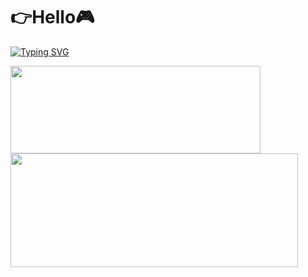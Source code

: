 # 👉Hello🎮
<a href="https://git.io/typing-svg"><img src="https://readme-typing-svg.demolab.com?font=Fira+Code&weight=1200&size=30&duration=4000&pause=1000&center=true&multiline=true&width=435&lines=%E4%B8%8D%E6%83%B3%E6%95%B2%E4%BB%A3%E7%A0%81%E7%9A%84%E7%8E%A9%E5%AE%B6" alt="Typing SVG" /></a>

<img width="400" height="140" src="https://card.yuy1n.io/card/76561198326110511/dark,badge,group">
<img width="460" height="182" src="https://ns.yuy1n.io/card/7442a2ea9f03bd20/history" />

